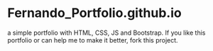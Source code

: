 # Fernando_Portfolio.github.io
a simple portfolio with HTML, CSS, JS and Bootstrap.
If you like this portfolio or can help me to make it better, fork this project.
